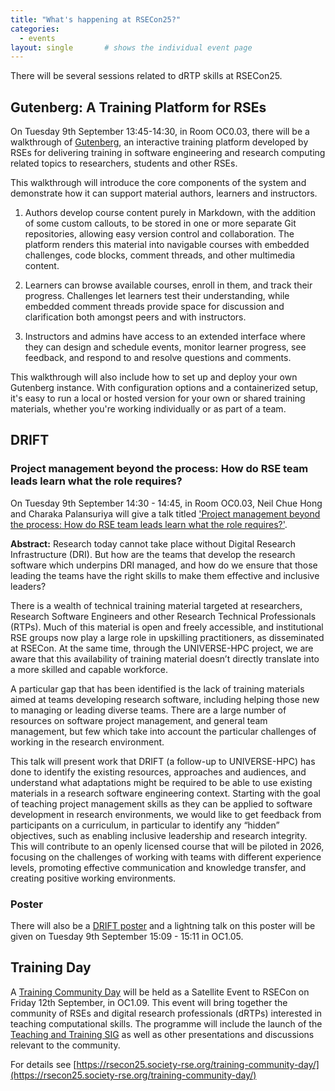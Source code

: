 ```yaml
---
title: "What's happening at RSECon25?"
categories:
  - events
layout: single       # shows the individual event page
---
```


There will be several sessions related to dRTP skills at RSECon25.  

## Gutenberg: A Training Platform for RSEs

On Tuesday 9th September 13:45-14:30, in Room OC0.03, there will be a walkthrough of [Gutenberg](https://virtual.oxfordabstracts.com/event/75166/session/177027), an interactive training platform developed by RSEs for delivering training in software engineering and research computing related topics to researchers, students and other RSEs. 

This walkthrough will introduce the core components of the system and demonstrate how it can support material authors, learners and instructors. 

1.   Authors develop course content purely in Markdown, with the addition of some custom callouts, to be stored in one or more separate Git repositories, allowing easy version control and collaboration. The platform renders this material into navigable courses with embedded challenges, code blocks, comment threads, and other multimedia content.

2.   Learners can browse available courses, enroll in them, and track their progress. Challenges let learners test their understanding, while embedded comment threads provide space for discussion and clarification both amongst peers and with instructors.

3.   Instructors and admins have access to an extended interface where they can design and schedule events, monitor learner progress, see feedback, and respond to and resolve questions and comments.

This walkthrough will also include how to set up and deploy your own Gutenberg instance. With configuration options and a containerized setup, it's easy to run a local or hosted version for your own or shared training materials, whether you're working individually or as part of a team.

## DRIFT

### Project management beyond the process: How do RSE team leads learn what the role requires?

On Tuesday 9th September 14:30 - 14:45, in Room OC0.03, Neil Chue Hong and Charaka Palansuriya will give a talk titled ['Project management beyond the process: How do RSE team leads learn what the role requires?'](https://virtual.oxfordabstracts.com/event/75166/submission/90).  

**Abstract:** Research today cannot take place without Digital Research Infrastructure (DRI). But how are the teams that develop the research software which underpins DRI managed, and how do we ensure that those leading the teams have the right skills to make them effective and inclusive leaders?

There is a wealth of technical training material targeted at researchers, Research Software Engineers and other Research Technical Professionals (RTPs). Much of this material is open and freely accessible, and institutional RSE groups now play a large role in upskilling practitioners, as disseminated at RSECon. At the same time, through the UNIVERSE-HPC project, we are aware that this availability of training material doesn’t directly translate into a more skilled and capable workforce. 

A particular gap that has been identified is the lack of training materials aimed at teams developing research software, including helping those new to managing or leading diverse teams. There are a large number of resources on software project management, and general team management, but few which take into account the particular challenges of working in the research environment. 

This talk will present work that DRIFT (a follow-up to UNIVERSE-HPC) has done to identify the existing resources, approaches and audiences, and understand what adaptations might be required to be able to use existing materials in a research software engineering context. Starting with the goal of teaching project management skills as they can be applied to software development in research environments, we would like to get feedback from participants on a curriculum, in particular to identify any “hidden” objectives, such as enabling inclusive leadership and research integrity. This will contribute to an openly licensed course that will be piloted in 2026, focusing on the challenges of working with teams with different experience levels, promoting effective communication and knowledge transfer, and creating positive working environments.

### Poster

There will also be a [DRIFT poster](https://virtual.oxfordabstracts.com/event/75166/submission/119) and a lightning talk on this poster will be given on Tuesday 9th September 15:09 - 15:11 in OC1.05.

## Training Day

A [Training Community Day](https://virtual.oxfordabstracts.com/event/75166/session/173260) will be held as a Satellite Event to RSECon on Friday 12th September, in OC1.09. This event will bring together the community of RSEs and digital research professionals (dRTPs) interested in teaching computational skills. The programme will include the launch of the [Teaching and Training SIG](https://society-rse.org/teaching-and-training-sig/) as well as other presentations and discussions relevant to the community. 

For details see [https://rsecon25.society-rse.org/training-community-day/](https://rsecon25.society-rse.org/training-community-day/)


